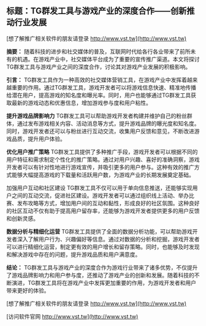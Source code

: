 ## **标题：TG群发工具与游戏产业的深度合作——创新推动行业发展**

[想了解推广相关软件的朋友请登录 http://www.vst.tw](http://www.vst.tw)

**摘要：**
随着科技的进步和社交媒体的普及，互联网时代给各行各业带来了前所未有的机遇。在游戏产业中，社交媒体平台成为了重要的宣传推广渠道。本文将探讨TG群发工具与游戏产业之间的深度合作，讨论其对游戏产业发展的积极影响。

**引言：**
TG群发工具作为一种高效的社交媒体营销工具，在游戏产业中发挥着越来越重要的作用。通过TG群发工具，游戏开发者可以将游戏信息快速、精准地传播给潜在用户，提高游戏的知名度和曝光率。同时，用户也能够通过TG群发工具获取最新的游戏动态和优惠信息，增加游戏参与度和用户粘性。

**提升游戏品牌影响力**
TG群发工具可以帮助游戏开发者构建并维护自己的粉丝群体，通过发布游戏相关内容、活动消息等方式，提升游戏品牌的曝光度和知名度。同时，游戏开发者还可以与粉丝进行互动交流，收集用户反馈和意见，不断改进游戏品质，提升用户体验。

**优化用户推广策略**
TG群发工具提供了多种推广手段，游戏开发者可以根据不同的用户特征和需求制定个性化的推广策略。通过对用户兴趣、喜好的准确洞察，游戏开发者可以有针对性地进行游戏宣传，并吸引更多的用户参与。这种有效的推广方式能够大幅提高游戏的下载量和活跃用户数，为游戏产业的长期发展奠定基础。

加强用户互动和社区建设
TG群发工具不仅可以用于单向信息推送，还能够实现用户之间的互动交流，促进社区建设。游戏开发者可以通过组织线上活动、举办比赛、发布攻略等方式，增加用户间的互动和黏性，形成良好的社区氛围。这种良好的社区互动不仅有助于提高用户留存率，还能够为游戏开发者提供更多的用户反馈和创新灵感。

**数据分析与精细化运营**
TG群发工具提供了全面的数据分析功能，可以帮助游戏开发者深入了解用户行为、兴趣偏好等信息。通过对数据的分析和挖掘，游戏开发者可以进行精细化运营，制定更有效的用户增长和留存策略。同时，也能够及时发现和解决游戏中存在的问题，提升游戏品质和用户满意度。

**结论：**
TG群发工具与游戏产业的深度合作为游戏行业带来了诸多优势，不仅提升了游戏品牌影响力和用户参与度，还推动了游戏产业的创新和发展。随着科技的不断演进，TG群发工具将在游戏产业中发挥更加重要的作用，为游戏开发者和用户带来更好的体验。

[想了解推广相关软件的朋友请登录 http://www.vst.tw](http://www.vst.tw)


[访问软件官网 http://www.vst.tw](http://www.vst.tw)
